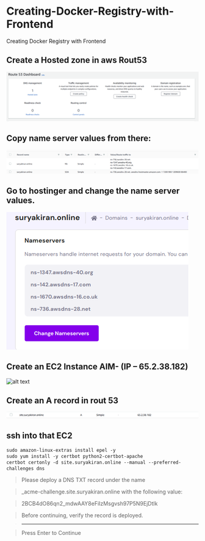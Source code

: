 # Creating-Docker-Registry-with-Frontend
Creating Docker Registry with Frontend

## Create a Hosted zone in aws Rout53

![alt text](https://github.com/SuryakiranSubramaniam/Creating-Docker-Registry-with-Frontend/blob/main/img/rout53.png)

## Copy name server values from there:

![alt text](https://github.com/SuryakiranSubramaniam/Creating-Docker-Registry-with-Frontend/blob/main/img/ns-aws.png)

## Go to hostinger and change the name server values.

![alt text](https://github.com/SuryakiranSubramaniam/Creating-Docker-Registry-with-Frontend/blob/main/img/ns-hostinger.png)

## Create an EC2 Instance AIM- (IP – 65.2.38.182)

![alt text]()

## Create an A record in rout 53

![alt text](https://github.com/SuryakiranSubramaniam/Creating-Docker-Registry-with-Frontend/blob/main/img/a-record.png)

## ssh into that EC2

```
sudo amazon-linux-extras install epel -y
sudo yum install -y certbot python2-certbot-apache
certbot certonly -d site.suryakiran.online --manual --preferred-challenges dns
```


> Please deploy a DNS TXT record under the name

> _acme-challenge.site.suryakiran.online with the following value:

> 2BCB4dO86qn2_mdwAAY8eFiIzMsgvsh97P5N9EjDtlk

> Before continuing, verify the record is deployed.

> - - - - - - - - - - - - - - - - - - - - - - - - - - - - - - - - - - - - - - - -

> Press Enter to Continue

  
 


